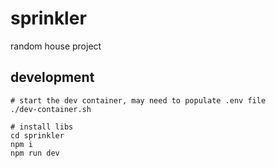 # sprinkler
random house project

## development
```
# start the dev container, may need to populate .env file
./dev-container.sh

# install libs
cd sprinkler
npm i
npm run dev

```